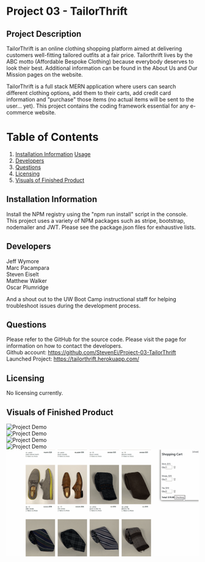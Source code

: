 # Project 03 - TailorThrift

## Project Description 
TailorThrift is an online clothing shopping platform aimed at delivering customers well-fitting tailored outfits at a fair price. Tailorthrift lives by the ABC motto (Affordable Bespoke Clothing) because everybody deserves to look their best. Additional information can be found in the About Us and Our Mission pages on the website.

TailorThrift is a full stack MERN application where users can search different clothing options, add them to their carts, add credit card information and "purchase" those items (no actual items will be sent to the user... yet). This project contains the coding framework essential for any e-commerce website. 

# Table of Contents 
1. [Installation Information](#installation-information) [Usage](#usage)
2. [Developers](#contributors)
3. [Questions](#questions)
4. [Licensing](#licensing)
5. [Visuals of Finished Product](#visuals-of-finished-product)

## Installation Information
Install the NPM registry using the "npm run install" script in the console. This project uses a variety of NPM packages such as stripe, bootstrap, nodemailer and JWT. Please see the package.json files for exhaustive lists.

## Developers
Jeff Wymore <br>
Marc Pacampara <br>
Steven Eiselt <br>
Matthew Walker <br>
Oscar Plumridge

And a shout out to the UW Boot Camp instructional staff for helping troubleshoot issues during the development process.

## Questions 
Please refer to the GitHub for the source code. Please visit the page for information on how to contact the developers. <br />
Github account: https://github.com/StevenEi/Project-03-TailorThrift <br /> 
Launched Project: https://tailorthrift.herokuapp.com/ <br />
    
## Licensing 
No licensing currently.

## Visuals of Finished Product

![Project Demo](TT1.gif) <br />
![Project Demo](TT2.gif) <br />
![Project Demo](TT3.gif) <br />
![Project Demo](TT4.gif) <br />
![Project Demo](TT5.gif) <br />
